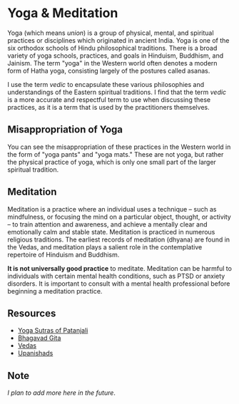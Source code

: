 # Yoga & Meditation

Yoga (which means *union*) is a group of physical, mental, and spiritual practices or disciplines which originated in ancient India. Yoga is one of the six orthodox schools of Hindu philosophical traditions. There is a broad variety of yoga schools, practices, and goals in Hinduism, Buddhism, and Jainism. The term "yoga" in the Western world often denotes a modern form of Hatha yoga, consisting largely of the postures called asanas.

I use the term *vedic* to encapsulate these various philosophies and understandings of the Eastern spiritual traditions. I find that the term *vedic* is a more accurate and respectful term to use when discussing these practices, as it is a term that is used by the practitioners themselves.

## Misappropriation of Yoga

You can see the misappropriation of these practices in the Western world in the form of "yoga pants" and "yoga mats." These are not yoga, but rather the physical practice of yoga, which is only one small part of the larger spiritual tradition.

## Meditation

Meditation is a practice where an individual uses a technique – such as mindfulness, or focusing the mind on a particular object, thought, or activity – to train attention and awareness, and achieve a mentally clear and emotionally calm and stable state. Meditation is practiced in numerous religious traditions. The earliest records of meditation (dhyana) are found in the Vedas, and meditation plays a salient role in the contemplative repertoire of Hinduism and Buddhism.

**It is not universally good practice** to meditate. Meditation can be harmful to individuals with certain mental health conditions, such as PTSD or anxiety disorders. It is important to consult with a mental health professional before beginning a meditation practice.

## Resources

- [Yoga Sutras of Patanjali](https://en.wikipedia.org/wiki/Yoga_Sutras_of_Patanjali)
- [Bhagavad Gita](https://en.wikipedia.org/wiki/Bhagavad_Gita)
- [Vedas](https://en.wikipedia.org/wiki/Vedas)
- [Upanishads](https://en.wikipedia.org/wiki/Upanishads)

## Note

*I plan to add more here in the future*.

